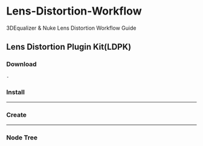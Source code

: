 # Lens-Distortion-Workflow
3DEqualizer &amp; Nuke Lens Distortion Workflow Guide

## Lens Distortion Plugin Kit(LDPK)

### Download

    - 

### Install

---

### Create

---

### Node Tree
